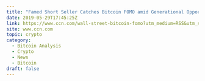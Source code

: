 ```yaml
---
title: "Famed Short Seller Catches Bitcoin FOMO amid Generational Opportunity"
date: 2019-05-29T17:45:25Z
link: https://www.ccn.com/wall-street-bitcoin-fomo?utm_medium=RSS&utm_source=hune
site: www.ccn.com
topic: crypto
category:
  - Bitcoin Analysis
  - Crypto
  - News
  - Bitcoin
draft: false
---
```

